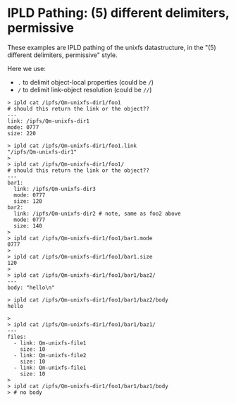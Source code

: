 # IPLD Pathing: (5) different delimiters, permissive

These examples are IPLD pathing of the unixfs datastructure, in the "(5) different delimiters, permissive" style.

Here we use:
- `.` to delimit object-local properties (could be `/`)
- `/` to delimit link-object resolution (could be `//`)

```
> ipld cat /ipfs/Qm-unixfs-dir1/foo1
# should this return the link or the object??
---
link: /ipfs/Qm-unixfs-dir1
mode: 0777
size: 220

> ipld cat /ipfs/Qm-unixfs-dir1/foo1.link
"/ipfs/Qm-unixfs-dir1"
>
> ipld cat /ipfs/Qm-unixfs-dir1/foo1/
# should this return the link or the object??
---
bar1:
  link: /ipfs/Qm-unixfs-dir3
  mode: 0777
  size: 120
bar2:
  link: /ipfs/Qm-unixfs-dir2 # note, same as foo2 above
  mode: 0777
  size: 140
>
> ipld cat /ipfs/Qm-unixfs-dir1/foo1/bar1.mode
0777
>
> ipld cat /ipfs/Qm-unixfs-dir1/foo1/bar1.size
120
>
> ipld cat /ipfs/Qm-unixfs-dir1/foo1/bar1/baz2/
---
body: "hello\n"

> ipld cat /ipfs/Qm-unixfs-dir1/foo1/bar1/baz2/body
hello

>
> ipld cat /ipfs/Qm-unixfs-dir1/foo1/bar1/baz1/
---
files:
  - link: Qm-unixfs-file1
    size: 10
  - link: Qm-unixfs-file2
    size: 10
  - link: Qm-unixfs-file1
    size: 10
>
> ipld cat /ipfs/Qm-unixfs-dir1/foo1/bar1/baz1/body
> # no body
```
